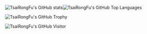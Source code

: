 ![TsaiRongFu's GitHub stats](https://github-readme-stats.vercel.app/api?username=tsairongfu&count_private=true&include_all_commits=true&show_icons=true&theme=radical)![TsaiRongFu's GitHub Top Languages](https://github-readme-stats.vercel.app/api/top-langs/?username=tsairongfu&langs_count=8&layout=compact&hide_border=true&theme=radical)

![TsaiRongFu's GitHub Trophy](https://github-profile-trophy.vercel.app/?username=tsairongfu&theme=radical)

![TsaiRongFu's GitHub Visitor](https://komarev.com/ghpvc/?username=tsairongfu&label=Profile%20views&color=ff69b4&style=flat)




